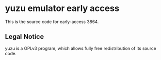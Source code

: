 yuzu emulator early access
=============

This is the source code for early-access 3864.

## Legal Notice

yuzu is a GPLv3 program, which allows fully free redistribution of its source code.